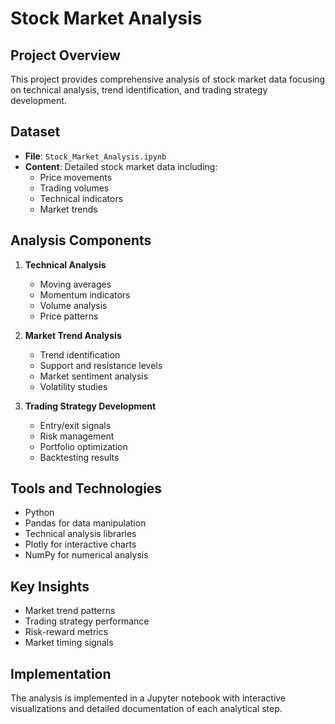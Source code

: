 # Stock Market Analysis

## Project Overview
This project provides comprehensive analysis of stock market data focusing on technical analysis, trend identification, and trading strategy development.

## Dataset
- **File**: `Stock_Market_Analysis.ipynb`
- **Content**: Detailed stock market data including:
  - Price movements
  - Trading volumes
  - Technical indicators
  - Market trends

## Analysis Components
1. **Technical Analysis**
   - Moving averages
   - Momentum indicators
   - Volume analysis
   - Price patterns

2. **Market Trend Analysis**
   - Trend identification
   - Support and resistance levels
   - Market sentiment analysis
   - Volatility studies

3. **Trading Strategy Development**
   - Entry/exit signals
   - Risk management
   - Portfolio optimization
   - Backtesting results

## Tools and Technologies
- Python
- Pandas for data manipulation
- Technical analysis libraries
- Plotly for interactive charts
- NumPy for numerical analysis

## Key Insights
- Market trend patterns
- Trading strategy performance
- Risk-reward metrics
- Market timing signals

## Implementation
The analysis is implemented in a Jupyter notebook with interactive visualizations and detailed documentation of each analytical step.